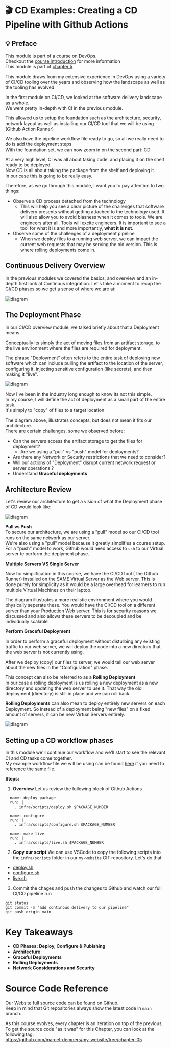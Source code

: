 # 🎬 CD Examples: Creating a CD Pipeline with Github Actions

## 💡 Preface

This module is part of a course on DevOps. </br>
Checkout the [course introduction](../../../../../../README.md) for more information </br>
This module is part of [chapter 5](../../../../../../chapters/chapter-5-ci-cd/README.md)

This module draws from my extensive experience in DevOps using a variety of CI/CD tooling over the years and observing how the landscape as well as the tooling has evolved. </br>

In the first module on CI/CD, we looked at the software delivery landscape as a whole. </br>
We went pretty in-depth with CI in the previous module. </br>

This allowed us to setup the foundation such as the architecture, security, network layout as well as installing our CI/CD tool that we will be using (Github Action Runner) </br>

We also have the pipeline workflow file ready to go, so all we really need to do is add the deployment steps </br>
With the foundation set, we can now zoom in on the second part: CD </br>

At a very high level, CI was all about taking code, and placing it on the shelf ready to be deployed. </br>
Now CD is all about taking the package from the shelf and deploying it. </br>
In our case this is going to be really easy. 

Therefore, as we go through this module, I want you to pay attention to two things: 

* Observe a CD process detached from the technology
  * This will help you see a clear picture of the challenges that software delivery presents without getting attached to the technology used. It will also allow you to avoid biasness when it comes to tools. We are engineers after all. Tools will excite engineers.
  It is important to see a tool for what it is and more importantly, **what it is not**.
* Observe some of the challenges of a deployment pipeline
  *  When we deploy files to a running web server, we can impact the current web requests that may be serving the old version. This is where rolling deployments come in. 
  
## Continuous Delivery Overview 

In the previous modules we covered the basics, and overview and an in-depth first look at Continous integration. Let's take a moment to recap the CI/CD phases so we get a sense of where we are at:

![diagram](../../../introduction/cicd.drawio.svg)

## The Deployment Phase

In our CI/CD overview module, we talked briefly about that a Deployment means. </br>

Conceptually its simply the act of moving files from an artifact storage, to the live environment where the files are required for deployment. </br>

The phrase "Deployment" often refers to the entire task of deploying new software which can include pulling the artifact to the location of the server, configuring it, injecting sensitive configuration (like secrets), and then making it "live". 

![diagram](../../../introduction/cicd-deploy.drawio.svg)

Now I've been in the industry long enough to know its not this simple. </br>
In my course, I will define the act of deployment as a small part of the entire task. </br>
It's simply to "copy" of files to a target location </br>

The diagram above, illustrates concepts, but does not mean it fits our architecture. </br>
There are certain challenges, some we observed before:

* Can the servers access the artifact storage to get the files for deployment?
  *  Are we using a "pull" vs "push" model for deployments?
* Are there any Network or Security restrictions that we need to consider?
* Will our actions of "Deployment" disrupt current network request or server operations ?
* Understand **Graceful deployments**

## Architecture Review

Let's review our architecture to get a vision of what the Deployment phase of CD would look like:

![diagram](../../../ci/examples/github/ci-our-arc.drawio.svg)

**Pull vs Push** </br>
To secure our architecture, we are using a "pull" model so our CI/CD tool runs on the same network as our server. </br>
We're also using a "pull" model because it greatly simplifies a course setup. </br>
For a "push" model to work, Github would need access to `ssh` to our Virtual server te perform the deplyment phase. </br>

**Multiple Servers VS Single Server** </br>

Now for simplification in this course, we have the CI/CD tool (The Github Runner) installed on the SAME Virtual Server as the Web server. This is done purely for simplicity as it would be a large overhead for learners to run multiple Virtual Machines on their laptop. 

The diagram illustrates a more realistic environment where you would physically seperate these. You would have the CI/CD tool on a different server than your Production Web server. This is for security reasons we discussed and also allows these servers to be decoupled and be individually scalable </br>

**Perform Graceful Deployment** </br>

In order to perform a graceful deployment without disturbing any existing traffic to our web server, we will deploy the code into a new directory that the web server is not currently using. 

After we deploy (copy) our files to server, we would tell our web server about the new files in the "Configuration" phase. 

This concept can also be referred to as a **Rolling Deployment** </br>
In our case a rolling deployment is us rolling a new deployment as a new directory and updating the web server to use it. That way the old deployment (directory) is still in place and we can roll back. 

**Rolling Deployments** can also mean to deploy entirely new servers on each Deployment. So instead of a deployment being "new files" on a fixed amount of servers, it can be new Virtual Servers entirely. 

![diagram](./cd.drawio.svg)

## Setting up a CD workflow phases

In this module we'll continue our workflow and we'll start to see the relevant CI and CD tasks come together. </br>
My example workflow file we will be using can be found [here](./.test/cicd-workflow.yaml) if you need to reference the same file. </br>

**Steps:** 

1. **Overview** Let us review the following block of Github Actions

```
- name: deploy package
  run: | 
    . infra/scripts/deploy.sh $PACKAGE_NUMBER

- name: configure
  run: | 
    . infra/scripts/configure.sh $PACKAGE_NUMBER

- name: make live
  run: | 
    . infra/scripts/live.sh $PACKAGE_NUMBER
```

2. **Copy our script** We can use VSCode to copy the following scripts into the `infra/scripts` folder in our `my-website` GIT repository. Let's do that:

* [deploy.sh](.test/deploy.sh)
* [configure.sh](.test/configure.sh)
* [live.sh](.test/live.sh)

3. Commit the chages and push the changes to Github and watch our full CI/CD pipeline run

```
git status
git commit -m "add continous delivery to our pipeline"
git push origin main
```

# Key Takeaways 

* **CD Phases: Deploy, Configure & Pubishing**
* **Architecture**
* **Graceful Deployments**
* **Rolling Deployments**
* **Network Considerations and Security**

# Source Code Reference

Our Website full source code can be found on Github. </br>
Keep in mind that Git repositories always show the latest code in `main` branch. </br>

As this course evolves, every chapter is an iteration on top of the previous. To get the source code "as it was" for this Chapter, you can look at the following tag: </br>
https://github.com/marcel-dempers/my-website/tree/chapter-05

